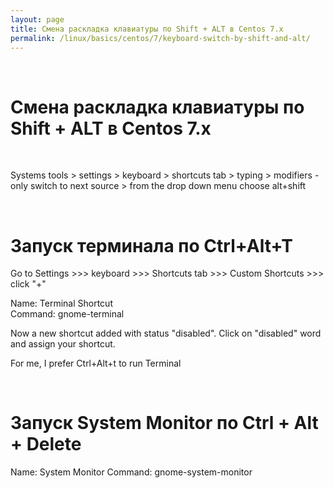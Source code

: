 ```yaml
---
layout: page
title: Смена раскладка клавиатуры по Shift + ALT в Centos 7.x
permalink: /linux/basics/centos/7/keyboard-switch-by-shift-and-alt/
---
```


<br/>

# Смена раскладка клавиатуры по Shift + ALT в Centos 7.x

<br/>


Systems tools > settings > keyboard > shortcuts tab > typing > modifiers - only switch to next source > from the drop down menu choose alt+shift


<br/>

# Запуск терминала по Ctrl+Alt+T


Go to Settings >>> keyboard >>> Shortcuts tab >>> Custom Shortcuts >>> click "+"

Name: Terminal Shortcut  
Command: gnome-terminal  

Now a new shortcut added with status "disabled". Click on "disabled" word and assign your shortcut.

For me, I prefer Ctrl+Alt+t to run Terminal


<br/>

# Запуск System Monitor по Ctrl + Alt + Delete


Name: System Monitor
Command: gnome-system-monitor
